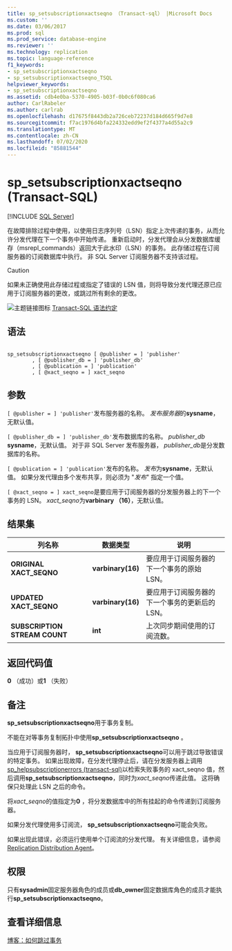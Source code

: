 ```yaml
---
title: sp_setsubscriptionxactseqno （Transact-sql） |Microsoft Docs
ms.custom: ''
ms.date: 03/06/2017
ms.prod: sql
ms.prod_service: database-engine
ms.reviewer: ''
ms.technology: replication
ms.topic: language-reference
f1_keywords:
- sp_setsubscriptionxactseqno
- sp_setsubscriptionxactseqno_TSQL
helpviewer_keywords:
- sp_setsubscriptionxactseqno
ms.assetid: cdb4e0ba-5370-4905-b03f-0b0c6f080ca6
author: CarlRabeler
ms.author: carlrab
ms.openlocfilehash: d17675f8443db2a726ceb72237d184d665f9d7e8
ms.sourcegitcommit: f7ac1976d4bfa224332edd9ef2f4377a4d55a2c9
ms.translationtype: MT
ms.contentlocale: zh-CN
ms.lasthandoff: 07/02/2020
ms.locfileid: "85881544"
---
```

# <a name="sp_setsubscriptionxactseqno-transact-sql"></a>sp_setsubscriptionxactseqno (Transact-SQL)
[!INCLUDE [SQL Server](../../includes/applies-to-version/sqlserver.md)]

  在故障排除过程中使用，以使用日志序列号（LSN）指定上次传递的事务，从而允许分发代理在下一个事务中开始传递。 重新启动时，分发代理会从分发数据库缓存（msrepl_commands）返回大于此水印（LSN）的事务。 此存储过程在订阅服务器的订阅数据库中执行。 非 SQL Server 订阅服务器不支持该过程。  
  
> [!CAUTION]  
>  如果未正确使用此存储过程或指定了错误的 LSN 值，则将导致分发代理还原已应用于订阅服务器的更改，或跳过所有剩余的更改。  
  
 ![主题链接图标](../../database-engine/configure-windows/media/topic-link.gif "“主题链接”图标") [Transact-SQL 语法约定](../../t-sql/language-elements/transact-sql-syntax-conventions-transact-sql.md)  
  
## <a name="syntax"></a>语法  
  
```  
  
sp_setsubscriptionxactseqno [ @publisher = ] 'publisher'  
        , [ @publisher_db = ] 'publisher_db'  
        , [ @publication = ] 'publication'  
        , [ @xact_seqno = ] xact_seqno   
```  
  
## <a name="arguments"></a>参数  
`[ @publisher = ] 'publisher'`发布服务器的名称。 *发布服务器*的**sysname**，无默认值。  
  
`[ @publisher_db = ] 'publisher_db'`发布数据库的名称。 *publisher_db* **sysname**，无默认值。 对于非 SQL Server 发布服务器， *publisher_db*是分发数据库的名称。  
  
`[ @publication = ] 'publication'`发布的名称。 *发布*为**sysname**，无默认值。 如果分发代理由多个发布共享，则必须为 "*发布*" 指定一个值。  
  
`[ @xact_seqno = ] xact_seqno`是要应用于订阅服务器的分发服务器上的下一个事务的 LSN。 *xact_seqno*为**varbinary （16）**，无默认值。  
  
## <a name="result-set"></a>结果集  
  
|列名称|数据类型|说明|  
|-----------------|---------------|-----------------|  
|**ORIGINAL XACT_SEQNO**|**varbinary(16)**|要应用于订阅服务器的下一个事务的原始 LSN。|  
|**UPDATED XACT_SEQNO**|**varbinary(16)**|要应用于订阅服务器的下一个事务的更新后的 LSN。|  
|**SUBSCRIPTION STREAM COUNT**|**int**|上次同步期间使用的订阅流数。|  
  
## <a name="return-code-values"></a>返回代码值  
 **0** （成功）或**1** （失败）  
  
## <a name="remarks"></a>备注  
 **sp_setsubscriptionxactseqno**用于事务复制。  
  
 不能在对等事务复制拓扑中使用**sp_setsubscriptionxactseqno** 。  
  
 当应用于订阅服务器时， **sp_setsubscriptionxactseqno**可以用于跳过导致错误的特定事务。 如果出现故障，在分发代理停止后，请在分发服务器上调用[sp_helpsubscriptionerrors &#40;transact-sql&#41;](../../relational-databases/system-stored-procedures/sp-helpsubscriptionerrors-transact-sql.md)以检索失败事务的 xact_seqno 值，然后调用**sp_setsubscriptionxactseqno**，同时为*xact_seqno*传递此值。 这将确保只处理此 LSN 之后的命令。  
  
 将*xact_seqno*的值指定为**0** ，将分发数据库中的所有挂起的命令传递到订阅服务器。  
  
 如果分发代理使用多订阅流， **sp_setsubscriptionxactseqno**可能会失败。  
  
 如果出现此错误，必须运行使用单个订阅流的分发代理。 有关详细信息，请参阅 [Replication Distribution Agent](../../relational-databases/replication/agents/replication-distribution-agent.md)。  
  
## <a name="permissions"></a>权限  
 只有**sysadmin**固定服务器角色的成员或**db_owner**固定数据库角色的成员才能执行**sp_setsubscriptionxactseqno**。  
  
## <a name="see-more"></a>查看详细信息

[博客：如何跳过事务](https://repltalk.com/2019/05/28/how-to-skip-a-transaction/)  
